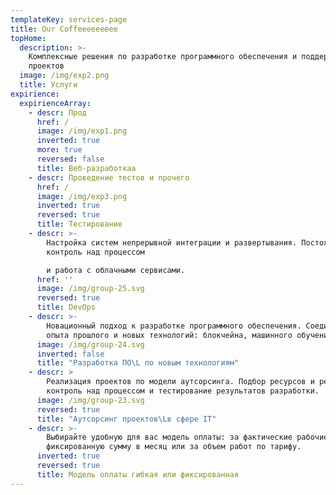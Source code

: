 ```yaml
---
templateKey: services-page
title: Our Coffeeeeeeeee
topHome:
  description: >-
    Комплексные решения по разработке программного обеспечения и поддержке
    проектов
  image: /img/exp2.png
  title: Услуги
expirience:
  expirienceArray:
    - descr: Прод
      href: /
      image: /img/exp1.png
      inverted: true
      more: true
      reversed: false
      title: Веб-разработкаа
    - descr: Проведение тестов и прочего
      href: /
      image: /img/exp3.png
      inverted: true
      reversed: true
      title: Тестирование
    - descr: >-
        Настройка систем непрерывной интеграции и развертывания. Постоянный
        контроль над процессом 

        и работа с облачными сервисами.
      href: ''
      image: /img/group-25.svg
      reversed: true
      title: DevOps
    - descr: >-
        Новационный подход к разработке программного обеспечения. Соединение
        опыта прошлого и новых технологий: блокчейна, машинного обучения.
      image: /img/group-24.svg
      inverted: false
      title: "Разработка ПО\L по новым технологиям"
    - descr: >
        Реализация проектов по модели аутсорсинга. Подбор ресурсов и решений,
        контроль над процессом и тестирование результатов разработки.
      image: /img/group-23.svg
      reversed: true
      title: "Аутсорсинг проектов\Lв сфере IT"
    - descr: >-
        Выбирайте удобную для вас модель оплаты: за фактические рабочие часы,
        фиксированную сумму в месяц или за объем работ по тарифу.
      inverted: true
      reversed: true
      title: Модель оплаты гибкая или фиксированная
---
```


